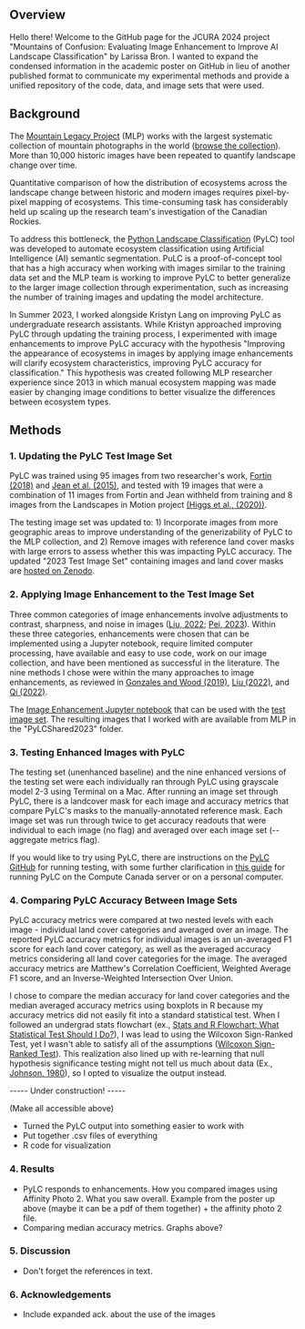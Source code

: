 ## Overview
Hello there! Welcome to the GitHub page for the JCURA 2024 project "Mountains of Confusion: Evaluating Image Enhancement to Improve AI Landscape Classification" by Larissa Bron. I wanted to expand the condensed information in the academic poster on GitHub in lieu of another published format to communicate my experimental methods and provide a unified repository of the code, data, and image sets that were used. 

## Background
The [Mountain Legacy Project](https://mountainlegacy.ca/) (MLP) works with the largest systematic collection of mountain photographs in the world ([browse the collection](https://explore.mountainlegacy.ca/)). More than 10,000 historic images have been repeated to quantify landscape change over time. 

Quantitative comparison of how the distribution of ecosystems across the landscape change between historic and modern images requires pixel-by-pixel mapping of ecosystems. This time-consuming task has considerably held up scaling up the research team's investigation of the Canadian Rockies. 

To address this bottleneck, the [Python Landscape Classification](https://github.com/scrose/pylc) (PyLC) tool was developed to automate ecosystem classification using Artificial Intelligence (AI) semantic segmentation. PuLC is a proof-of-concept tool that has a high accuracy when working with images similar to the training data set and the MLP team is working to improve PyLC to better generalize to the larger image collection through experimentation, such as increasing the number of training images and updating the model architecture.  

In Summer 2023, I worked alongside Kristyn Lang on improving PyLC as undergraduate research assistants. While Kristyn approached improving PyLC through updating the training process, I experimented with image enhancements to improve PyLC accuracy with the hypothesis "Improving the appearance of ecosystems in images by applying image enhancements will clarify ecosystem characteristics, improving PyLC accuracy for classification." This hypothesis was created following MLP researcher experience since 2013 in which manual ecosystem mapping was made easier by changing image conditions to better visualize the differences between ecosystem types. 

## Methods

### 1. Updating the PyLC Test Image Set
PyLC was trained using 95 images from two researcher's work, [Fortin (2018)](https://dspace.library.uvic.ca/items/0a911eb0-53bf-4a82-a75a-8b6949c28edd) and [Jean et al. (2015)](https://ieeexplore.ieee.org/document/7045940), and tested with 19 images that were a combination of 11 images from Fortin and Jean withheld from training and 8 images from the Landscapes in Motion project [(Higgs et al., (2020))](https://friresearch.ca/publications/advances-visual-applications-visualizing-quantifying-landscape-change-sw-alberta-using). 

The testing image set was updated to: 1) Incorporate images from more geographic areas to improve understanding of the generizability of PyLC to the MLP collection, and 2) Remove images with reference land cover masks with large errors to assess whether this was impacting PyLC accuracy. The updated "2023 Test Image Set" containing images and land cover masks are [hosted on Zenodo](https://zenodo.org/records/10827942?token=eyJhbGciOiJIUzUxMiJ9.eyJpZCI6ImQxZmJjNThlLTBhYmMtNDFlNC1hNzEyLTRmN2Q5ZDBmYjk0NCIsImRhdGEiOnt9LCJyYW5kb20iOiJiMzBkZDJiOGRiOTE1YjQ3NmQ1YzlmYjE4ZWI0YjhmOSJ9.pIpAVBCVxQtuO7YLUgFzyJqd7uvoYQ80QfVYuiDsXcXl5Kbmhhr6bybNTYg-6S0n2dsBEUZjGR-lR6-2Vr1ZOA). 

### 2. Applying Image Enhancement to the Test Image Set
Three common categories of image enhancements involve adjustments to contrast, sharpness, and noise in images ([Liu, 2022](https://www.sciencedirect.com/science/article/abs/pii/S1051200422001646#se0070); [Pei, 2023](https://www.sciencedirect.com/science/article/pii/S0264127523005014#b0140)). Within these three categories, enhancements were chosen that can be implemented using a Jupyter notebook, require limited computer processing, have available and easy to use code, work on our image collection, and have been mentioned as successful in the literature. The nine methods I chose were within the many approaches to image enhancements, as reviewed in [Gonzales and Wood (2019)](https://dl.icdst.org/pdfs/files4/01c56e081202b62bd7d3b4f8545775fb.pdf), [Liu (2022)](https://www.sciencedirect.com/science/article/abs/pii/S1051200422001646#se0070), and [Qi (2022)](https://link.springer.com/article/10.1007/s11831-021-09587-6). 

The [Image Enhancement Jupyter notebook](https://github.com/larissaissabron/JCURA_PyLC_2024/blob/main/JCURA2024_ImageEnhancementCode.ipynb) that can be used with the [test image set](https://zenodo.org/records/10827942?token=eyJhbGciOiJIUzUxMiJ9.eyJpZCI6ImQxZmJjNThlLTBhYmMtNDFlNC1hNzEyLTRmN2Q5ZDBmYjk0NCIsImRhdGEiOnt9LCJyYW5kb20iOiJiMzBkZDJiOGRiOTE1YjQ3NmQ1YzlmYjE4ZWI0YjhmOSJ9.pIpAVBCVxQtuO7YLUgFzyJqd7uvoYQ80QfVYuiDsXcXl5Kbmhhr6bybNTYg-6S0n2dsBEUZjGR-lR6-2Vr1ZOA). The resulting images that I worked with are available from MLP in the "PyLCShared2023" folder. 

### 3. Testing Enhanced Images with PyLC
The testing set (unenhanced baseline) and the nine enhanced versions of the testing set were each individually ran through PyLC using grayscale model 2-3 using Terminal on a Mac. After running an image set through PyLC, there is a landcover mask for each image and accuracy metrics that compare PyLC's masks to the manually-annotated reference mask. Each image set was run through twice to get accuracy readouts that were individual to each image (no flag) and averaged over each image set (--aggregate metrics flag). 

If you would like to try using PyLC, there are instructions on the [PyLC GitHub](https://github.com/scrose/pylc) for running testing, with some further clarification in [this guide](https://github.com/larissaissabron/JCURA_PyLC_2024/blob/main/Guide_PyLC%20Testing%20and%20Training.pdf) for running PyLC on the Compute Canada server or on a personal computer. 

### 4. Comparing PyLC Accuracy Between Image Sets
PyLC accuracy metrics were compared at two nested levels with each image - individual land cover categories and averaged over an image. The reported PyLC accuracy metrics for individual images is an un-averaged F1 score for each land cover category, as well as the averaged accuracy metrics considering all land cover categories for the image. The averaged accuracy metrics are Matthew's Correlation Coefficient, Weighted Average F1 score, and an Inverse-Weighted Intersection Over Union. 

I chose to compare the median accuracy for land cover categories and the median averaged accuracy metrics using boxplots in R because my accuracy metrics did not easily fit into a standard statistical test. When I followed an undergrad stats flowchart (ex., [Stats and R Flowchart: What Statistical Test Should I Do?](https://statsandr.com/blog/what-statistical-test-should-i-do/)), I was lead to using the Wilcoxon Sign-Ranked Test, yet I wasn't able to satisfy all of the assumptions ([Wilcoxon Sign-Ranked Test](https://pythonfordatascienceorg.wordpress.com/wilcoxon-sign-ranked-test-python/)). This realization also lined up with re-learning that null hypothesis significance testing might not tell us much about data (Ex., [Johnson, 1980](https://www.jstor.org/stable/3802789)), so I opted to visualize the output instead. 

----- Under construction! -----

(Make all accessible above)
- Turned the PyLC output into something easier to work with
- Put together .csv files of everything
- R code for visualization

### 4. Results
- PyLC responds to enhancements. How you compared images using Affinity Photo 2. What you saw overall. Example from the poster up above (maybe it can be a pdf of them together) + the affinity photo 2 file.
- Comparing median accuracy metrics. Graphs above?

### 5. Discussion 
- Don't forget the references in text.

### 6. Acknowledgements
- Include expanded ack. about the use of the images
